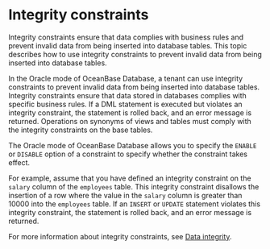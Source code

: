 # Integrity constraints

Integrity constraints ensure that data complies with business rules and prevent invalid data from being inserted into database tables. This topic describes how to use integrity constraints to prevent invalid data from being inserted into database tables.

In the Oracle mode of OceanBase Database, a tenant can use integrity constraints to prevent invalid data from being inserted into database tables. Integrity constraints ensure that data stored in databases complies with specific business rules. If a DML statement is executed but violates an integrity constraint, the statement is rolled back, and an error message is returned. Operations on synonyms of views and tables must comply with the integrity constraints on the base tables.

The Oracle mode of OceanBase Database allows you to specify the `ENABLE` or `DISABLE` option of a constraint to specify whether the constraint takes effect.

For example, assume that you have defined an integrity constraint on the `salary` column of the `employees` table. This integrity constraint disallows the insertion of a row where the value in the `salary` column is greater than 10000 into the `employees` table. If an `INSERT` or `UPDATE` statement violates this integrity constraint, the statement is rolled back, and an error message is returned.

For more information about integrity constraints, see [Data integrity](../800.data-integrity-of-oracle-mode/100.data-integrity-overview-of-oracle-mode.md).
